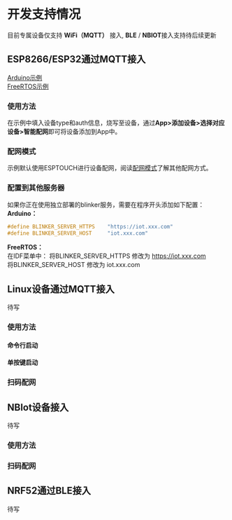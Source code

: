 # 开发支持情况
目前专属设备仅支持 **WiFi（MQTT）** 接入, **BLE** / **NBIOT**接入支持待后续更新  

## ESP8266/ESP32通过MQTT接入  
[Arduino示例](https://github.com/blinker-iot/blinker-library/blob/master/examples/Blinker_PRO/Blinker_PRO_ESP/Blinker_PRO_ESP.ino)  
[FreeRTOS示例](https://github.com/blinker-iot/blinker-esp-idf/tree/master/ESP8266/examples/Blinker_PRO_ESP/Hello_WiFi)  
### 使用方法  
在示例中填入设备type和auth信息，烧写至设备，通过**App>添加设备>选择对应设备>智能配网**即可将设备添加到App中。  
### 配网模式  
示例默认使用ESPTOUCH进行设备配网，阅读[配网模式](https://diandeng.tech/doc/config-mode)了解其他配网方式。  

### 配置到其他服务器  
如果你正在使用独立部署的blinker服务，需要在程序开头添加如下配置：  
**Arduino：**  
```c++
#define BLINKER_SERVER_HTTPS    "https://iot.xxx.com"
#define BLINKER_SERVER_HOST     "iot.xxx.com"
```
**FreeRTOS：**  
在IDF菜单中：
将BLINKER_SERVER_HTTPS 修改为 https://iot.xxx.com  
将BLINKER_SERVER_HOST 修改为 iot.xxx.com  

## Linux设备通过MQTT接入  
待写

### 使用方法  
#### 命令行启动  

#### 单按键启动  

### 扫码配网   

## NBIot设备接入  
待写
### 使用方法  

### 扫码配网   

## NRF52通过BLE接入  
待写
